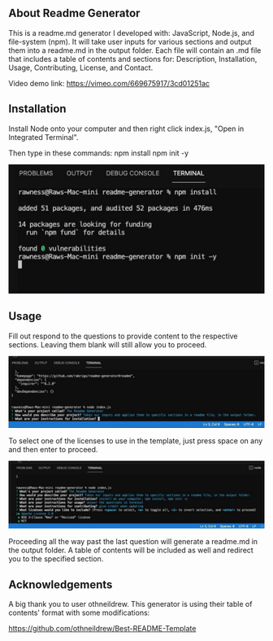 ## About Readme Generator

This is a readme.md generator I developed with: JavaScript, Node.js, and file-system (npm). It will take user inputs for various sections and output them into a readme.md in the output folder. Each file will contain an .md file that includes a table of contents and sections for: Description, Installation, Usage, Contributing, License, and Contact.

Video demo link: 
https://vimeo.com/669675917/3cd01251ac

## Installation

Install Node onto your computer and then right click index.js, "Open in Integrated Terminal".

Then type in these commands: 
npm install
npm init -y

![alt text](screen-1.jpg)

## Usage

Fill out respond to the questions to provide content to the respective sections. Leaving them blank will still allow you to proceed. 

![alt text](screen-2.jpg)

To select one of the licenses to use in the template, just press space on any and then enter to proceed.

![alt text](screen-3.jpg)

Proceeding all the way past the last question will generate a readme.md in the output folder. A table of contents will be included as well and redirect you to the specified section.

## Acknowledgements

A big thank you to user othneildrew. This generator is using their table of contents' format with some modifications: 

https://github.com/othneildrew/Best-README-Template
